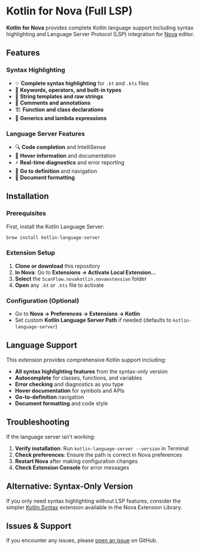 # Kotlin for Nova (Full LSP)

**Kotlin for Nova** provides complete Kotlin language support including syntax highlighting and Language Server Protocol (LSP) integration for [Nova](https://nova.app/) editor.

## Features

### Syntax Highlighting
- ✨ **Complete syntax highlighting** for `.kt` and `.kts` files
- 🎯 **Keywords, operators, and built-in types**
- 📝 **String templates and raw strings** 
- 💬 **Comments and annotations**
- 🏗️ **Function and class declarations**
- 🔧 **Generics and lambda expressions**

### Language Server Features
- 🔍 **Code completion** and IntelliSense
- 📖 **Hover information** and documentation
- ⚡ **Real-time diagnostics** and error reporting
- 🎯 **Go to definition** and navigation
- 📐 **Document formatting**

## Installation

### Prerequisites
First, install the Kotlin Language Server:

```bash
brew install kotlin-language-server
```

### Extension Setup
1. **Clone or download** this repository
2. **In Nova**: Go to **Extensions → Activate Local Extension…**
3. **Select** the `ScanFlow.novakotlin.novaextension` folder
4. **Open** any `.kt` or `.kts` file to activate

### Configuration (Optional)
- Go to **Nova → Preferences → Extensions → Kotlin**
- Set custom **Kotlin Language Server Path** if needed (defaults to `kotlin-language-server`)

## Language Support

This extension provides comprehensive Kotlin support including:

- **All syntax highlighting features** from the syntax-only version
- **Autocomplete** for classes, functions, and variables  
- **Error checking** and diagnostics as you type
- **Hover documentation** for symbols and APIs
- **Go-to-definition** navigation
- **Document formatting** and code style

## Troubleshooting

If the language server isn't working:

1. **Verify installation**: Run `kotlin-language-server --version` in Terminal
2. **Check preferences**: Ensure the path is correct in Nova preferences  
3. **Restart Nova** after making configuration changes
4. **Check Extension Console** for error messages

## Alternative: Syntax-Only Version

If you only need syntax highlighting without LSP features, consider the simpler [Kotlin Syntax](https://github.com/johncurley/nova-kotlin) extension available in the Nova Extension Library.

## Issues & Support

If you encounter any issues, please [open an issue](https://github.com/johncurley/nova-kotlin/issues) on GitHub.